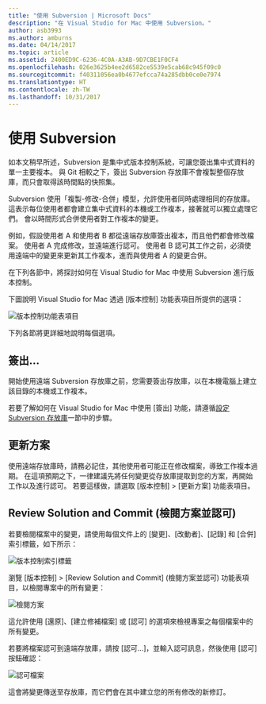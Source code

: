 ```yaml
---
title: "使用 Subversion | Microsoft Docs"
description: "在 Visual Studio for Mac 中使用 Subversion。"
author: asb3993
ms.author: amburns
ms.date: 04/14/2017
ms.topic: article
ms.assetid: 2400ED9C-6236-4C0A-A3AB-9D7CBE1F0CF4
ms.openlocfilehash: 026e3625b4ee2d6582ce5539e5cab68c945f09c0
ms.sourcegitcommit: f40311056ea0b4677efcca74a285dbb0ce0e7974
ms.translationtype: HT
ms.contentlocale: zh-TW
ms.lasthandoff: 10/31/2017
---
```

# <a name="working-with-subversion"></a>使用 Subversion

如本文稍早所述，Subversion 是集中式版本控制系統，可讓您簽出集中式資料的單一主要複本。 與 Git 相較之下，簽出 Subversion 存放庫不會複製整個存放庫，而只會取得該時間點的快照集。

Subversion 使用「複製-修改-合併」模型，允許使用者同時處理相同的存放庫。 這表示每位使用者都會建立集中式資料的本機或工作複本，接著就可以獨立處理它們。 會以時間形式合併使用者對工作複本的變更。

例如，假設使用者 A 和使用者 B 都從遠端存放庫簽出複本，而且他們都會修改檔案。 使用者 A 完成修改，並遠端進行認可。 使用者 B 認可其工作之前，必須使用遠端中的變更來更新其工作複本，進而與使用者 A 的變更合併。

在下列各節中，將探討如何在 Visual Studio for Mac 中使用 Subversion 進行版本控制。

下圖說明 Visual Studio for Mac 透過 [版本控制] 功能表項目所提供的選項：

![版本控制功能表項目](media/version-control-svnVersionControlMenu.png)

下列各節將更詳細地說明每個選項。

## <a name="checkout"></a>簽出...

開始使用遠端 Subversion 存放庫之前，您需要簽出存放庫，以在本機電腦上建立該目錄的本機或工作複本。

若要了解如何在 Visual Studio for Mac 中使用 [簽出] 功能，請遵循[設定 Subversion 存放庫](~/set-up-subversion-repository.md)一節中的步驟。

## <a name="update-solution"></a>更新方案

使用遠端存放庫時，請務必記住，其他使用者可能正在修改檔案，導致工作複本過期。 在這項預期之下，一律建議先將任何變更從存放庫提取到您的方案，再開始工作以及進行認可。 若要這樣做，請選取 [版本控制] > [更新方案] 功能表項目。

## <a name="review-solution-and-commit"></a>Review Solution and Commit (檢閱方案並認可)

若要檢閱檔案中的變更，請使用每個文件上的 [變更]、[改動者]、[記錄] 和 [合併] 索引標籤，如下所示：

![版本控制索引標籤](media/version-control-vcTabs.png)

瀏覽 [版本控制] > [Review Solution and Commit] (檢閱方案並認可) 功能表項目，以檢閱專案中的所有變更：

![檢閱方案](media/version-control-vcStatus.png)

這允許使用 [還原]、[建立修補檔案] 或 [認可] 的選項來檢視專案之每個檔案中的所有變更。

若要將檔案認可到遠端存放庫，請按 [認可...]，並輸入認可訊息，然後使用 [認可] 按鈕確認：


![認可檔案](media/version-control-svnCommit.png)

這會將變更傳送至存放庫，而它們會在其中建立您的所有修改的新修訂。
